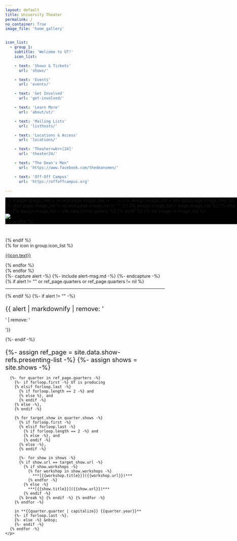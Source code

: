 ```yaml
---
layout: default
title: University Theater
permalink: /
no_container: True
image_file: 'home_gallery'


icon_list:
  - group_1:
    subtitle: 'Welcome to UT!'
    icon_list:

    - text: 'Shows & Tickets'
      url: 'shows/'

    - text: 'Events'
      url: 'events/'

    - text: 'Get Involved'
      url: 'get-involved/'

    - text: 'Learn More'
      url: 'about/ut/'

    - text: 'Mailing Lists'
      url: 'listhosts/'

    - text: 'Locations & Access'
      url: 'locations/'

    - text: 'Theater<wbr>[24]'
      url: 'theater24/'

    - text: "The Dean's Men"
      url: 'https://www.facebook.com/thedeansmen/'

    - text: 'Off-Off Campus'
      url: 'https://offoffcampus.org'

---
```

<!-- YOU SHOULDN'T HAVE TO EDIT ANYTHING DOWN HERE, THOUGH YOU CAN IF YOU WANT TO -->

<!-- This div sits in the background, using a bootstrap carousel to cycle through background images -->
<div id="show-gallery" class="carousel slide carousel-fade bg-body" data-ride="carousel" data-interval="10000" style="position:fixed; background-color: #000" >
	<div class="carousel-inner">
		{% if page.image_file != nil and page.image_file != "" %}
			{% assign image_list = site.data[page.image_file] %}
		{% elsif page.image_list != nil and page.image_list != "" %}
			{% assign image_list = page.image_list %}
		{% else %}
			{% assign image_list = site.data.home_gallery %}
		{% endif %}
		{% for image in image_list %}
			<div class="carousel-item {% if forloop.first %} active {% endif %} text-center">
        <img src ="{{ image.source | relative_url }}" class="custom-carousel-item" loading="eager">
        </img>
			</div>
		{% endfor %}
	</div>
</div>


<!-- This div fills at least the remaining space of the screen & contains the page content -->
<!-- The height is the space between the header and footer (assuming no text wrap on either of them) minus the margins -->
<div class="container bright-text" style="z-index:1; margin-top:1em; min-height: calc(100vh - 2rem - calc(23px*1.5) - 1rem - 0.625rem - calc(1.5*1.5*1rem) - 1rem)"> 

  <!-- This div produces a grid of links to important pages -->
  <div>
    {% for group in page.icon_list %}
      {% if group.subtitle != nil and group.subtitle != "" %}
        <h1 style="text-align: center; color: #fff"> {{group.subtitle}}</h1>
      {% endif %}
      <div class ="icon-grid">
        {% for icon in group.icon_list %}
          <a role="button" class="grid-icon" href="{{icon.url}}">
            <p class="grid-text">{{icon.text}}</p>
          </a>
        {% endfor %}
      </div>
    {% endfor %}
  </div>
  

  <div>
    <!-- This diplays alerts, as taken from _includes/alert-msg.md. This is intended to be used for things like show cancellations, but use it however seems fitting. -->
    {%- capture alert -%} {%- include alert-msg.md -%} {%- endcapture -%}
    {% if alert != "" or ref_page.quarters or ref_page.quarters != nil %}
    <hr color="#fff" size="2px">
    {% endif %}
    {%- if alert != "" -%}
    <div class="alert alert-info alert-custom">
      <p markdown=1 style="margin-bottom:0.75rem; font-size:1.25rem; ">{{ alert | markdownify | remove: '<p>' | remove: '</p>'}}</p>
    </div>
    {%- endif -%} 
    <!-- This displays the list of shows that UT is presenting, as taken from the _data/show-refs/presenting_list.yml -->
    <p markdown=1 class="bright-text" style="margin-bottom:0; font-size:1.25rem; ">   
      {%- assign ref_page = site.data.show-refs.presenting-list -%}
      {%- assign shows = site.shows -%}

      {%- for quarter in ref_page.quarters -%}
        {%- if forloop.first -%} UT is producing
        {% elsif forloop.last -%} 
          {% if forloop.length == 2 -%} and 
          {% else %}, and
          {% endif -%}
        {% else -%}, 
        {% endif -%}
        
        {% for target_show in quarter.shows -%}
          {% if forloop.first -%}
          {% elsif forloop.last -%}
            {% if forloop.length == 2 -%} and
            {% else -%}, and 
            {% endif -%}
          {% else -%}, 
          {% endif -%}

          {%- for show in shows -%}
          {% if show.url == target_show.url -%}
            {% if show.workshops -%}
              {% for workshop in show.workshops -%}
                ***[{{workshop.title}}]({{workshop.url}})***
              {% endfor -%}
            {% else -%}
              ***[{{show.title}}]({{show.url}})***
            {% endif -%} 
          {% break %} {% endif -%} {% endfor -%}
        {% endfor -%} 

        in **{{quarter.quarter | capitalize}} {{quarter.year}}**
        {%- if forloop.last -%}.
        {%- else -%} &nbsp;
        {%- endif -%}
      {% endfor -%}
    </p>
  </div>
  <br>
</div>